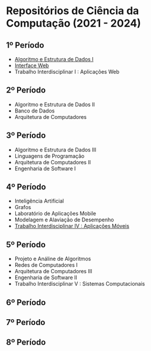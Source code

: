 # Repositórios de Ciência da Computação (2021 - 2024)

## 1º Período 
* [Algoritmo e Estrutura de Dados I](https://github.com/joanawoldaynsky/AEDs-I)
* [Interface Web](https://github.com/joanawoldaynsky/Interface-Web)
* Trabalho Interdisciplinar I : Aplicações Web

## 2º Período
* Algoritmo e Estrutura de Dados II
* Banco de Dados
* Arquitetura de Computadores

## 3º Período
* Algoritmo e Estrutura de Dados III
* Linguagens de Programação
* Arquitetura de Computadores II
* Engenharia de Software I

## 4º Período
* Inteligência Artificial 
* Grafos
* Laboratório de Aplicações Mobile
* Modelagem e Alaviação de Desempenho
* [Trabalho Interdisciplinar IV : Aplicações Móveis](https://github.com/pedro-prlco/TI4_IniMAOgos)

## 5º Período
* Projeto e Análine de Algoritmos
* Redes de Computadores I
* Arquitetura de Computadores III
* Engenharia de Software II
* Trabalho Interdisciplinar V : Sistemas Computacionais

## 6º Período


## 7º Período


## 8º Período
